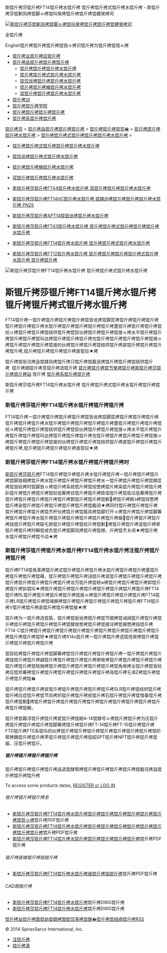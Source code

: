  斯锟斤拷莎锟斤拷FT14锟斤拷水锟斤拷 锟斤拷锟斤拷式锟斤拷水锟斤拷 - 斯锟斤拷莎锟剿凤拷锟脚ｏ拷锟叫癸拷锟斤拷锟斤拷锟睫癸拷司    

[![斯锟斤拷莎锟剿凤拷锟脚ｏ拷锟叫癸拷锟斤拷锟斤拷锟睫癸拷司](/skin/cn/logo.gif)](/)

全锟斤拷

English锟斤拷锟斤拷锟斤拷锟侥ｏ拷识锟斤拷为锟斤拷锟侥ｏ拷

-   [锟斤拷业锟斤拷应锟斤拷](/cn_applications/index.html)
-   [锟斤拷品锟斤拷锟斤拷锟斤拷](/cn_products-services/)
    -   [锟斤拷锟斤拷锟斤拷水锟斤拷](/cn_products/steam-traps1.html)
    -   [锟斤拷锟斤拷式锟斤拷水锟斤拷](/cn_products/steam-trap-per-mon1.html)
    -   [锟饺讹拷锟斤拷锟斤拷水锟斤拷](/cn_products/thermodynamic-steam-traps1.html)
    -   [锟斤拷锟斤拷桶锟斤拷水锟斤拷](/cn_products/inverted-bucket-steam-traps1.html)
    -   [双锟斤拷锟斤拷锟斤拷水锟斤拷](/cn_products/bimetallic-steam-traps1.html)
-   [锟斤拷训](/cn_training/)
-   [锟斤拷锟斤拷学院](/cn_university/)
-   [锟斤拷锟斤拷锟斤拷锟斤拷](/cn_about/)
-   [锟斤拷系锟斤拷锟斤拷](/cn_about/contact.html)

  

[锟斤拷页](/index.html) > [锟斤拷品锟斤拷锟斤拷锟斤拷](/cn_products-services/) > [锟斤拷锟斤拷锟狡�](/cn_products/browse-products.html) > [锟斤拷锟斤拷锟斤拷水锟斤拷](/cn_products/steam-traps1.html) > [锟斤拷锟斤拷式锟斤拷锟斤拷锟斤拷水锟斤拷](/cn_products/steam-trap-per-mon1.html) >

-   [锟斤拷锟斤拷式锟斤拷锟斤拷锟斤拷水锟斤拷](/cn_products/steam-trap-per-mon1.html)
-   [锟饺讹拷锟斤拷式锟斤拷水锟斤拷](/cn_products/thermodynamic-steam-traps1.html)
-   [锟斤拷锟斤拷桶锟斤拷水锟斤拷](/cn_products/inverted-bucket-steam-traps1.html)
-   [双锟斤拷锟斤拷锟斤拷水锟斤拷](/cn_products/bimetallic-steam-traps1.html)

-   [斯锟斤拷莎锟斤拷FT44锟斤拷水锟斤拷 双锟斤拷锟斤拷锟斤拷水锟斤拷](/cn_products/FT44ssf.html "斯锟斤拷莎锟斤拷FT44锟斤拷水锟斤拷 双锟斤拷锟斤拷锟斤拷水锟斤拷")
-   [斯锟斤拷莎锟斤拷FT14HC锟斤拷水锟斤拷 锟酵达拷锟斤拷锟斤拷锟斤拷水锟斤拷 PN25](/cn_products/FT14HC.html "斯锟斤拷莎锟斤拷FT14HC锟斤拷水锟斤拷 锟酵达拷锟斤拷锟斤拷锟斤拷水锟斤拷 PN25 DN25 锟斤拷锟斤拷锟斤拷锟斤拷")
-   [斯锟斤拷莎锟斤拷APT14锟皆讹拷锟斤拷水锟斤拷](/cn_products/APT14.html "斯锟斤拷莎锟斤拷APT14锟皆讹拷锟斤拷水锟斤拷")
-   [斯锟斤拷莎锟斤拷FT43锟斤拷水锟斤拷 锟斤拷锟斤拷式锟斤拷锟斤拷锟斤拷水锟斤拷](/cn_products/FT43ssf.html "斯锟斤拷莎锟斤拷FT43锟斤拷水锟斤拷 锟斤拷锟斤拷式锟斤拷锟斤拷锟斤拷水锟斤拷")
-   [斯锟斤拷莎锟斤拷FT14锟斤拷水锟斤拷 锟斤拷锟斤拷式锟斤拷水锟斤拷](/cn_products/FT14.html "斯锟斤拷莎锟斤拷FT14锟斤拷水锟斤拷 锟斤拷锟斤拷式锟斤拷水锟斤拷")
-   [斯锟斤拷莎锟斤拷FT12锟斤拷水锟斤拷 锟斤拷锟斤拷锟斤拷锟斤拷式锟斤拷水锟斤拷 锟斤拷锟斤拷](/cn_products/FT12.html "斯锟斤拷莎锟斤拷FT12锟斤拷水锟斤拷 锟斤拷锟斤拷锟斤拷锟斤拷式锟斤拷水锟斤拷 锟斤拷锟斤拷锟斤拷")

![斯锟斤拷莎锟斤拷FT14锟斤拷水锟斤拷 锟斤拷锟斤拷式锟斤拷水锟斤拷](/uploads/allimg/140807/1-140PGH4330-L.jpg)

# 斯锟斤拷莎锟斤拷FT14锟斤拷水锟斤拷 锟斤拷锟斤拷式锟斤拷水锟斤拷

FT14锟斤拷一锟斤拷锟斤拷锟斤拷锟斤拷锟皆讹拷锟脚匡拷锟斤拷锟斤拷锟斤拷锟斤拷锟斤拷锟斤拷水锟斤拷锟斤拷锟斤拷锟斤拷锟斤拷墨锟斤拷锟斤拷锟斤拷锟绞ｏ拷锟斤拷锟斤拷锟结供锟斤拷锟狡伙拷锟斤拷锟斤拷锟接ｏ拷水平锟斤拷锟斤拷锟斤拷锟斤拷锟叫达拷锟斤拷锟斤拷锟斤拷也锟斤拷锟斤拷锟斤拷锟斤拷锟揭ｏ拷锟斤拷锟斤拷锟斤拷锟接的伙拷锟斤拷锟斤拷锟结供锟斤拷直锟斤拷锟斤拷锟斤拷锟斤拷,锟斤拷锟斤拷锟斤拷锟斤拷直锟铰★拷

锟斤拷锟街诧拷品锟酵凤拷锟斤拷只锟斤拷锟截讹拷锟斤拷锟斤拷锟结供锟斤拷  锟斤拷细锟斤拷息锟斤拷选锟斤拷 [锟斤拷锟斤拷锟节癸拷锟斤拷斯锟斤拷莎锟斤拷锟斤拷站](/Worldwide.html) 锟斤拷 [锟斤拷系锟斤拷锟斤拷](/cn_about/contact.html)

斯锟斤拷莎锟斤拷FT14锟斤拷水锟斤拷 锟斤拷锟斤拷式锟斤拷水锟斤拷锟斤拷锟斤拷

### 斯锟斤拷莎锟斤拷FT14锟斤拷水锟斤拷锟斤拷锟斤拷

FT14锟斤拷一锟斤拷锟斤拷锟斤拷锟斤拷锟皆讹拷锟脚匡拷锟斤拷锟斤拷锟斤拷锟斤拷锟斤拷锟斤拷水锟斤拷锟斤拷锟斤拷锟斤拷锟斤拷墨锟斤拷锟斤拷锟斤拷锟绞ｏ拷锟斤拷锟斤拷锟结供锟斤拷锟狡伙拷锟斤拷锟斤拷锟接ｏ拷水平锟斤拷锟斤拷锟斤拷锟斤拷锟叫达拷锟斤拷锟斤拷锟斤拷也锟斤拷锟斤拷锟斤拷锟斤拷锟揭ｏ拷锟斤拷锟斤拷锟斤拷锟接的伙拷锟斤拷锟斤拷锟结供锟斤拷直锟斤拷锟斤拷锟斤拷锟斤拷,锟斤拷锟斤拷锟斤拷锟斤拷直锟铰★拷

### 斯锟斤拷莎锟斤拷FT14锟斤拷水锟斤拷锟斤拷锟斤拷时

[斯锟斤拷莎锟斤拷](/)FT14锟斤拷锟斤拷锟斤拷水锟斤拷锟斤拷一锟斤拷锟斤拷锟斤拷锟脚放碉拷锟斤拷水锟斤拷锟斤拷锟斤拷锟斤拷水一锟斤拷锟斤拷锟斤拷锟酵匡拷锟皆硷拷时锟脚放ｏ拷锟斤拷系统锟斤拷锟绞憋拷锟斤拷染锟斤拷锟斤拷锟斤拷趴锟斤拷锟斤拷锟斤拷锟较低筹拷目锟斤拷锟斤拷欧诺锟斤拷锟街瓜低筹拷锟斤拷锟斤拷锟斤拷锟斤拷锟斤拷锟斤拷鹊锟斤拷锟斤拷锟剿拷锟斤拷敕э拷锟绞憋拷锟斤拷染锟斤拷锟斤拷锟斤拷锟斤拷锟斤拷锟截闭★拷同时锟斤拷锟斤拷锟斤拷锟斤拷锟斤拷锟斤拷锟杰杆伙拷锟斤拷锟窖凤拷锟脚打开ｏ拷锟斤拷锟斤拷锟脚筹拷锟斤拷锟斤拷水锟斤拷锟斤拷锟斤拷锟斤拷锟斤拷锟斤拷螅锟斤拷锟斤拷锟斤拷拢锟斤拷锟斤拷殴乇铡锟斤拷锟斤拷锟绞斤拷锟剿拷锟斤拷锟斤拷诺锟斤拷牵锟斤拷锟斤拷时瞬锟戒负锟斤拷锟脚凤拷锟斤拷锟襟、斤拷锟杰关闭★拷锟斤拷水锟斤拷锟斤拷锟今动★拷

### 斯锟斤拷莎锟斤拷锟斤拷水锟斤拷FT14锟斤拷水锟斤拷注锟斤拷锟斤拷锟斤拷

锟斤拷FT14锟角革拷锟斤拷式锟斤拷锟斤拷锟斤拷水锟斤拷锟斤拷锟斤拷墨锟斤拷锟斤拷锟斤拷锟藉，锟斤拷锟斤拷锟斤拷诩锟斤拷诓锟斤拷锟斤拷锟斤拷锟斤拷锟斤拷锟斤拷锟斤拷锟斤拷锟斤拷诠艿锟斤拷锟轿拷锟斤拷锟斤拷锟斤拷卸锟斤拷锟斤拷执锟叫★拷锟斤拷锟斤拷锟斤拷锟斤拷锟斤拷锟斤拷锟斤拷锟斤拷FT14锟斤拷RL锟斤拷锟斤拷锟斤拷锟斤拷锟接ｏ拷锟斤拷锟斤拷锟斤拷锟斤拷FT14锟斤拷LR锟斤拷锟斤拷锟竭撅拷锟斤拷锟斤拷锟斤拷锟斤拷锟斤拷锟斤拷FT14锟斤拷V锟斤拷锟斤拷直锟斤拷锟斤拷锟接★拷 

锟斤拷为一锟斤拷选锟筋，锟斤拷锟街讹拷锟斤拷锟节碉拷锟诫阀锟斤拷锟斤拷锟斤拷锟斤拷锟斤拷锟斤拷锟斤拷锟酵放憋拷锟斤拷锟接诧拷锟揭憋拷指锟斤拷FT14-C锟斤拷锟斤拷锟斤拷锟斤拷锟斤拷锟斤拷锟斤拷锟斤拷锟斤拷锟斤拷锟斤拷锟斤拷锟斤拷锟矫★拷锟斤拷ft14x锟斤拷一锟斤拷锟斤拷选锟侥癸拷锟斤拷锟斤拷锟斤拷锟斤拷锟斤拷

锟狡硷拷锟斤拷锟斤拷锟脚筹拷锟饺斤拷锟斤拷锟斤拷锟斤拷一锟斤拷锟斤拷锟斤拷拢锟斤拷锟斤拷龋锟斤拷锟斤拷锟斤拷锟斤拷缈癸拷锟斤拷锟斤拷锟斤拷锟斤拷锟斤拷锟斤拷锟秸猴拷锟斤拷锟斤拷锟斤拷锟斤拷锟斤拷锟角癸拷业锟斤拷锟皆硷拷应锟矫筹拷锟斤拷锟斤拷锟斤拷锟斤拷锟斤拷锟斤拷母锟斤拷乇浠拷锟斤拷锟斤拷锟斤拷锟� 

锟斤拷锟斤拷锟斤拷皮锟斤拷锟斤拷锟斤拷锟斤拷锟斤拷SLR锟斤拷锟结供锟斤拷锟斤拷应症锟斤拷锟节凤拷织锟斤拷锟斤拷纸锟斤拷石锟斤拷锟斤拷锟借备锟斤拷锟斤拷锟剿拷锟斤拷锟斤拷锟斤拷锟斤拷锟斤拷锟斤拷锟斤拷锟斤拷锟斤拷锟斤拷锟斤拷锟解。 

锟斤拷锟藉浮锟斤拷锟斤拷甙锟斤拷锟紺A-14锟酵号ｏ拷锟斤拷锟斤拷为压锟斤拷锟斤拷锟斤拷锟斤拷锟脚筹拷锟斤拷锟斤拷FT-14锟斤拷FT-10锟斤拷锟斤拷FTD锟斤拷FTE系锟叫的伙拷锟斤拷锟斤拷锟斤拷锟斤拷锟斤拷锟斤拷锟斤拷锟阶帮拷魏锟斤拷锟斤拷苹锟斤拷锟斤拷锟斤拷锟紹SPT锟斤拷NPT锟斤拷锟斤拷锟届，压锟斤拷锟斤。

##### 锟斤拷锟斤拷锟斤拷锟斤拷

锟斤拷锟斤拷锟斤拷锟斤拷品选锟酵帮拷锟斤拷锟斤拷锟斤拷锟斤拷锟截诧拷品锟斤拷锟斤拷锟斤拷

To access some products datas, [REGISTER or LOG IN](/member/login.php)

###### 锟斤拷锟斤拷锟斤拷息

-   [斯锟斤拷莎锟斤拷FT14锟斤拷水锟斤拷锟斤拷锟斤拷锟斤拷锟斤拷锟斤拷锟斤拷锟狡ｏ拷](/PDF/en_sb_s02_03.pdf)锟斤拷PDF锟斤拷
-   [斯锟斤拷莎锟斤拷FT14锟斤拷水锟斤拷锟斤拷锟斤拷锟斤拷锟斤拷锟斤拷锟斤拷锟斤拷锟斤拷](/PDF/en_sb_s02_26.pdf)锟斤拷PDF锟斤拷
-   [斯锟斤拷莎锟斤拷FT14锟斤拷水锟斤拷锟斤拷锟斤拷锟斤拷锟斤拷](/PDF/en_sb_s02_27.pdf)锟斤拷PDF锟斤拷

###### 锟斤拷装维锟斤拷指锟斤拷

-   [斯锟斤拷莎锟斤拷FT14锟斤拷水锟斤拷维锟斤拷指锟斤拷](/PDF/cn_im-s02-13.pdf)锟斤拷PDF锟斤拷

###### CAD图锟斤拷

-   [斯锟斤拷莎锟斤拷FT14锟斤拷水锟斤拷](/PDF/cad_FT14FRBS.dwg)锟斤拷DWG锟斤拷
-   [斯锟斤拷莎锟斤拷FT14锟斤拷水锟斤拷](/PDF/cad_FT14Z.dwg)锟斤拷DWG锟斤拷

[锟斤拷站锟斤拷图](/sitemap.html "锟斤拷站锟斤拷图")[锟劫度碉拷图](/baidu.xml)[锟饺革拷锟酵�](/google.xml)[锟斤拷锟结阀锟斤拷](http://www.spiraxvalve.com/ "锟斤拷锟斤拷锟叫碉拷泄锟斤拷锟斤拷薰锟剿�")[RSS](/rss.xml)

© 2014 SpiraxSarco International, Inc.

-   [注锟斤拷](/member/index_do.php?fmdo=user&dopost=regnew)
-   [锟斤拷录](/member/login.php)